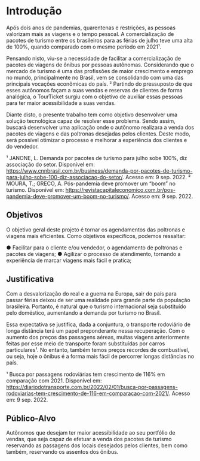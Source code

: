 # Introdução
Após dois anos de pandemias, quarentenas e restrições, as pessoas valorizam mais as viagens e o tempo pessoal. A comercialização de pacotes de turismo entre os brasileiros para as férias de julho teve uma alta de 100%, quando comparado com o mesmo período em 2021¹. 

Pensando nisto, viu-se a necessidade de facilitar a comercialização de pacotes de viagens de ônibus por pessoas autônomas. Considerando que o mercado de turismo é uma das profissões de maior crescimento e emprego no mundo, principalmente no Brasil, vem se consolidando com uma das principais vocações econômicas do país. ² Partindo do pressuposto de que esses autônomos façam a suas vendas e reservas de clientes de forma analógica, o TourTicket surgiu com o objetivo de auxiliar essas pessoas para ter maior acessibilidade a suas vendas.

Diante disto, o presente trabalho tem como objetivo desenvolver uma solução tecnológica capaz de resolver esse problema. Sendo assim, buscará desenvolver uma aplicação onde o autônomo realizara a venda dos pacotes de viagens e das poltronas desejadas pelos clientes. Deste modo, será possível otimizar o processo e melhorar a experiência dos clientes e do vendedor.

¹ JANONE, L. Demanda por pacotes de turismo para julho sobe 100%, diz associação do setor. Disponível em: <https://www.cnnbrasil.com.br/business/demanda-por-pacotes-de-turismo-para-julho-sobe-100-diz-associacao-do-setor/>. Acesso em: 9 sep. 2022.
² MOURA, T.; GRECO, A. Pós-pandemia deve promover um “boom” no turismo. Disponível em: <https://revistacapitaleconomico.com.br/pos-pandemia-deve-promover-um-boom-no-turismo/>. Acesso em: 9 sep. 2022.

## Objetivos

O objetivo geral deste projeto é tornar os agendamentos das poltronas e viagens mais eficientes. Como objetivos específicos, podemos ressaltar:

● Facilitar para o cliente e/ou vendedor, o agendamento de poltronas e pacotes de viagens;
● Agilizar o processo de atendimento, tornando a experiência de marcar viagens mais fácil e pratica;

## Justificativa

Com a desvalorização do real e a guerra na Europa, sair do país para passar férias deixou de ser uma realidade para grande parte da população brasileira. Portanto, é natural que o turismo internacional seja substituído pelo doméstico, aumentando a demanda por turismo no Brasil. 

Essa expectativa se justifica, dada a conjuntura, o transporte rodoviário de longa distância terá um papel preponderante nessa recuperação. Com o aumento dos preços das passagens aéreas, muitas viagens anteriormente feitas por esse meio de transporte foram substituídas por carros particulares¹. No entanto, também temos preços recordes de combustível, ou seja, hoje o ônibus é a forma mais fácil de percorrer longas distâncias no país.

¹ Busca por passagens rodoviárias tem crescimento de 116% em comparação com 2021. Disponível em: <https://diariodotransporte.com.br/2022/02/01/busca-por-passagens-rodoviarias-tem-crescimento-de-116-em-comparacao-com-2021/>. Acesso em: 9 sep. 2022.
## Público-Alvo

Autônomos que desejam ter maior acessibilidade ao seu portfólio de vendas, que seja capaz de efetuar a venda dos pacotes de turismo reservando as passagens dos locais desejados pelos clientes, bem como também, reservando os assentos dos ônibus.
